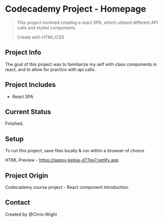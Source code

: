# Codecademy Project - Homepage
> This project involved creating a react SPA, which utilized different API calls and styled components.
<!-- -->
> Create with HTML/CSS

## Project Info
The goal of this project was to familiarize my self with class components in react, and to allow for practice with
api calls.

##  Project Includes
* React SPA

## Current Status
Finished.

## Setup
To run this project, save files locally & run within a browser of choice.
<!-- -->
HTML Preview - https://peppy-kelpie-d77ee7.netlify.app

## Project Origin
Codecademy course project - React component introduction.

## Contact
Created by @Chris-Wight
